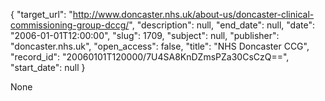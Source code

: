 {
  "target_url": "http://www.doncaster.nhs.uk/about-us/doncaster-clinical-commissioning-group-dccg/", 
  "description": null, 
  "end_date": null, 
  "date": "2006-01-01T12:00:00", 
  "slug": 1709, 
  "subject": null, 
  "publisher": "doncaster.nhs.uk", 
  "open_access": false, 
  "title": "NHS Doncaster CCG", 
  "record_id": "20060101T120000/7U4SA8KnDZmsPZa30CsCzQ==", 
  "start_date": null
}

None